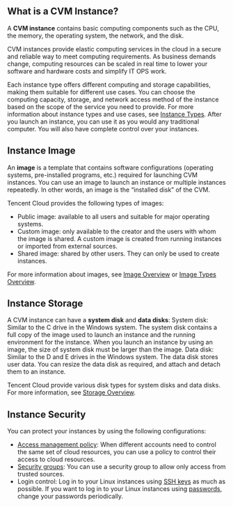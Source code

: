 ## What is a CVM Instance?
A **CVM instance** contains basic computing components such as the CPU, the memory, the operating system, the network, and the disk.

CVM instances provide elastic computing services in the cloud in a secure and reliable way to meet computing requirements. As business demands change, computing resources can be scaled in real time to lower your software and hardware costs and simplify IT OPS work.

Each instance type offers different computing and storage capabilities, making them suitable for different use cases. You can choose the computing capacity, storage, and network access method of the instance based on the scope of the service you need to provide. For more information about instance types and use cases, see [Instance Types](https://intl.cloud.tencent.com/document/product/213/11518). After you launch an instance, you can use it as you would any traditional computer. You will also have complete control over your instances.

## Instance Image
An **image** is a template that contains software configurations (operating systems, pre-installed programs, etc.) required for launching CVM instances. You can use an image to launch an instance or multiple instances repeatedly. In other words, an image is the “installed disk” of the CVM.

Tencent Cloud provides the following types of images:
 - Public image: available to all users and suitable for major operating systems.
 - Custom image: only available to the creator and the users with whom the image is shared. A custom image is created from running instances or imported from external sources.
 - Shared image: shared by other users. They can only be used to create instances.

For more information about images, see [Image Overview](https://intl.cloud.tencent.com/document/product/213/4940) or [Image Types Overview](https://intl.cloud.tencent.com/document/product/213/4941).

## Instance Storage
A CVM instance can have a **system disk** and **data disks**:
System disk: Similar to the C drive in the Windows system. The system disk contains a full copy of the image used to launch an instance and the running environment for the instance. When you launch an instance by using an image, the size of system disk must be larger than the image.
Data disk: Similar to the D and E drives in the Windows system. The data disk stores user data. You can resize the data disk as required, and attach and detach them to an instance.

Tencent Cloud provide various disk types for system disks and data disks. For more information, see [Storage Overview](https://intl.cloud.tencent.com/document/product/213/4952).

## Instance Security

You can protect your instances by using the following configurations: 
- [Access management policy](https://intl.cloud.tencent.com/document/product/598/10601): When different accounts need to control the same set of cloud resources, you can use a policy to control their access to cloud resources.
- [Security groups](https://intl.cloud.tencent.com/document/product/213/12452): You can use a security group to allow only access from trusted sources.
- Login control: Log in to your Linux instances using [SSH keys](https://intl.cloud.tencent.com/document/product/213/6092) as much as possible. If you want to log in to your Linux instances using [passwords](https://intl.cloud.tencent.com/document/product/213/6093), change your passwords periodically.

